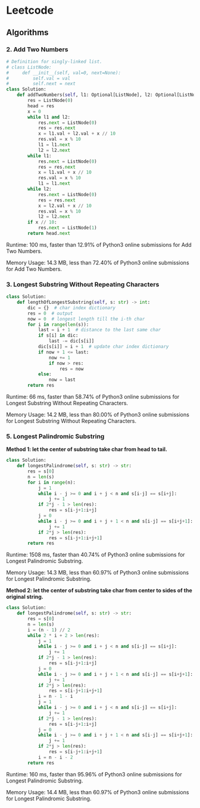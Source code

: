 # Leetcode

## Algorithms

### 2. Add Two Numbers 

```python
# Definition for singly-linked list.
# class ListNode:
#     def __init__(self, val=0, next=None):
#         self.val = val
#         self.next = next
class Solution:
    def addTwoNumbers(self, l1: Optional[ListNode], l2: Optional[ListNode]) -> Optional[ListNode]:
        res = ListNode(0)
        head = res
        x = 0
        while l1 and l2:
            res.next = ListNode(0)
            res = res.next
            x = l1.val + l2.val + x // 10
            res.val = x % 10
            l1 = l1.next
            l2 = l2.next   
        while l1:
            res.next = ListNode(0)
            res = res.next
            x = l1.val + x // 10
            res.val = x % 10
            l1 = l1.next
        while l2:
            res.next = ListNode(0)
            res = res.next
            x = l2.val + x // 10
            res.val = x % 10
            l2 = l2.next
        if x // 10:
            res.next = ListNode(1)
        return head.next
```

Runtime: 100 ms, faster than 12.91% of Python3 online submissions for Add Two Numbers.

Memory Usage: 14.3 MB, less than 72.40% of Python3 online submissions for Add Two Numbers.

### 3. Longest Substring Without Repeating Characters 

```python
class Solution:
    def lengthOfLongestSubstring(self, s: str) -> int:
        dic = {}  # char index dictionary
        res = 0  # output
        now = 0  # longest length till the i-th char
        for i in range(len(s)):
            last = i + 1  # distance to the last same char
            if s[i] in dic:
                last -= dic[s[i]]
            dic[s[i]] = i + 1  # update char index dictionary
            if now + 1 <= last:
                now += 1
                if now > res:
                    res = now
            else:
                now = last
        return res
```

Runtime: 66 ms, faster than 58.74% of Python3 online submissions for Longest Substring Without Repeating Characters.

Memory Usage: 14.2 MB, less than 80.00% of Python3 online submissions for Longest Substring Without Repeating Characters.

### 5. Longest Palindromic Substring

**Method 1: let the center of substring take char from head to tail.**

```python
class Solution:
    def longestPalindrome(self, s: str) -> str:
        res = s[0]
        n = len(s)
        for i in range(n):
            j = 1
            while i - j >= 0 and i + j < n and s[i-j] == s[i+j]:
                j += 1
            if 2*j - 1 > len(res):
                res = s[i-j+1:i+j]
            j = 0
            while i - j >= 0 and i + j + 1 < n and s[i-j] == s[i+j+1]:
                j += 1
            if 2*j > len(res):
                res = s[i-j+1:i+j+1]
        return res
```

Runtime: 1508 ms, faster than 40.74% of Python3 online submissions for Longest Palindromic Substring.

Memory Usage: 14.3 MB, less than 60.97% of Python3 online submissions for Longest Palindromic Substring.

**Method 2: let the center of substring take char from center to sides of the original string.**

```python
class Solution:
    def longestPalindrome(self, s: str) -> str:
        res = s[0]
        n = len(s)
        i = (n - 1) // 2
        while 2 * i + 2 > len(res):
            j = 1
            while i - j >= 0 and i + j < n and s[i-j] == s[i+j]:
                j += 1
            if 2*j - 1 > len(res):
                res = s[i-j+1:i+j]
            j = 0
            while i - j >= 0 and i + j + 1 < n and s[i-j] == s[i+j+1]:
                j += 1
            if 2*j > len(res):
                res = s[i-j+1:i+j+1]
            i = n - 1 - i
            j = 1
            while i - j >= 0 and i + j < n and s[i-j] == s[i+j]:
                j += 1
            if 2*j - 1 > len(res):
                res = s[i-j+1:i+j]
            j = 0
            while i - j >= 0 and i + j + 1 < n and s[i-j] == s[i+j+1]:
                j += 1
            if 2*j > len(res):
                res = s[i-j+1:i+j+1]
            i = n - i - 2
        return res
```

Runtime: 160 ms, faster than 95.96% of Python3 online submissions for Longest Palindromic Substring.

Memory Usage: 14.4 MB, less than 60.97% of Python3 online submissions for Longest Palindromic Substring.

